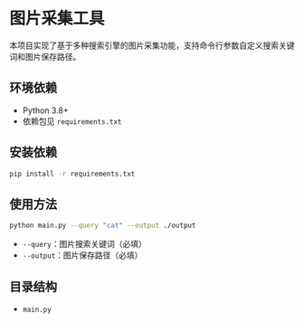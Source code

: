 # 图片采集工具

本项目实现了基于多种搜索引擎的图片采集功能，支持命令行参数自定义搜索关键词和图片保存路径。

## 环境依赖

- Python 3.8+
- 依赖包见 `requirements.txt`

## 安装依赖

```bash
pip install -r requirements.txt
```

## 使用方法

```bash
python main.py --query "cat" --output ./output
```

- `--query`：图片搜索关键词（必填）
- `--output`：图片保存路径（必填）

## 目录结构

- `main.py`
